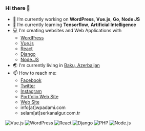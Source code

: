 ### Hi there 👋

- 🔭 I’m currently working on __WordPress__, __Vue.js__, __Go__, __Node JS__
- 🌱 I’m currently learning __Tensorflow__, __Artificial Intelligence__
- :computer: I'm creating websites and Web Applications with
  - [WordPress](https://github.com/WordPress/WordPress)
  - [Vue.js](https://github.com/vuejs/vue)
  - [React](https://github.com/facebook/react)
  - [Django](https://github.com/django/django)
  - [Node.JS](https://github.com/nodejs/node)
- :earth_asia: I'm currently living in [Baku, Azerbaijan](https://www.google.com/maps/search/Baku)
- 📫 How to reach me: 
  - [Facebook](https://facebook.com/serkan.algur)
  - [Twitter](https://twitter.com/serkanalgur)
  - [Instagram](https://instagram.com/serkanalgur)
  - [Portfolio Web Site](https://serkanalgur.com.tr)
  - [Web Site](https://wpadami.com)
  - info[at]wpadami.com
  - selam[at]serkanalgur.com.tr

<!--
**serkanalgur/serkanalgur** is a ✨ _special_ ✨ repository because its `README.md` (this file) appears on your GitHub profile.

Here are some ideas to get you started:

- 🔭 I’m currently working on ...
- 🌱 I’m currently learning ...
- 👯 I’m looking to collaborate on ...
- 🤔 I’m looking for help with ...
- 💬 Ask me about ...
- 📫 How to reach me: ...
- 😄 Pronouns: ...
- ⚡ Fun fact: ...
-->
![Vue.js](https://img.shields.io/static/v1?style=for-the-badge&message=Vue.js&color=222222&logo=Vue.js&logoColor=4FC08D&label=)   ![WordPress](https://img.shields.io/static/v1?style=for-the-badge&message=WordPress&color=21759B&logo=WordPress&logoColor=FFFFFF&label=)   ![React](https://img.shields.io/static/v1?style=for-the-badge&message=React&color=222222&logo=React&logoColor=61DAFB&label=)   ![Django](https://img.shields.io/static/v1?style=for-the-badge&message=Django&color=092E20&logo=Django&logoColor=FFFFFF&label=)   ![PHP](https://img.shields.io/static/v1?style=for-the-badge&message=PHP&color=777BB4&logo=PHP&logoColor=FFFFFF&label=)   ![Node.js](https://img.shields.io/static/v1?style=for-the-badge&message=Node.js&color=339933&logo=Node.js&logoColor=FFFFFF&label=) 
